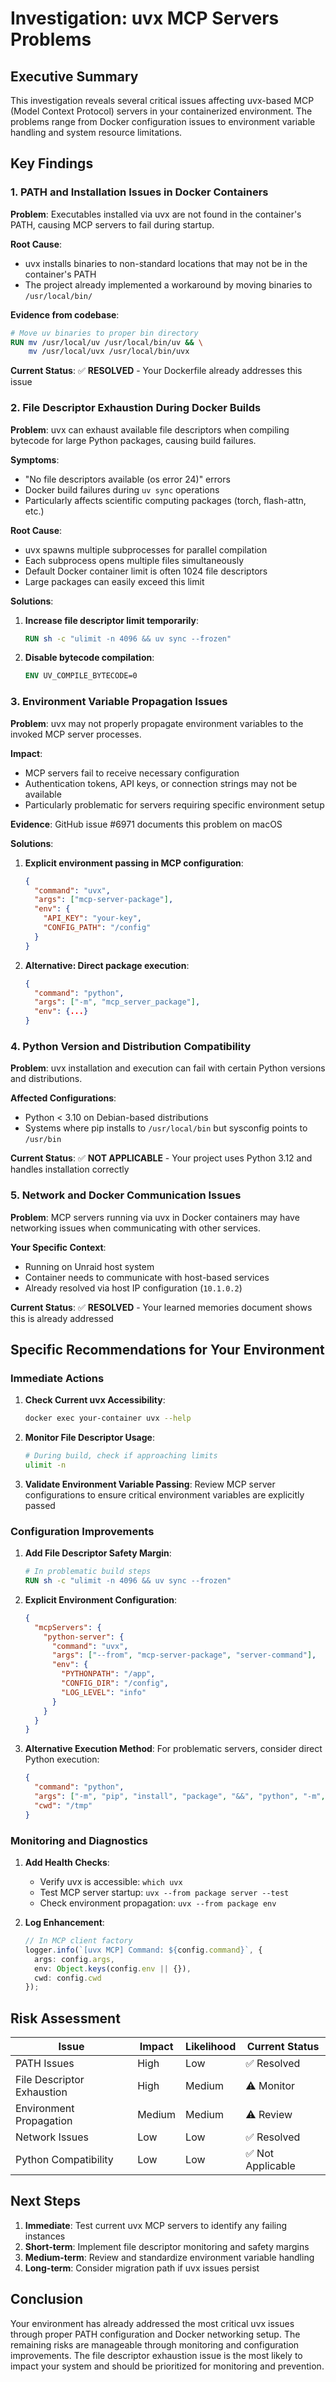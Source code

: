# Investigation: uvx MCP Servers Problems

## Executive Summary

This investigation reveals several critical issues affecting uvx-based MCP (Model Context Protocol) servers in your containerized environment. The problems range from Docker configuration issues to environment variable handling and system resource limitations.

## Key Findings

### 1. PATH and Installation Issues in Docker Containers

**Problem**: Executables installed via uvx are not found in the container's PATH, causing MCP servers to fail during startup.

**Root Cause**: 
- uvx installs binaries to non-standard locations that may not be in the container's PATH
- The project already implemented a workaround by moving binaries to `/usr/local/bin/`

**Evidence from codebase**:
```dockerfile
# Move uv binaries to proper bin directory
RUN mv /usr/local/uv /usr/local/bin/uv && \
    mv /usr/local/uvx /usr/local/bin/uvx
```

**Current Status**: ✅ **RESOLVED** - Your Dockerfile already addresses this issue

### 2. File Descriptor Exhaustion During Docker Builds

**Problem**: uvx can exhaust available file descriptors when compiling bytecode for large Python packages, causing build failures.

**Symptoms**:
- "No file descriptors available (os error 24)" errors
- Docker build failures during `uv sync` operations
- Particularly affects scientific computing packages (torch, flash-attn, etc.)

**Root Cause**: 
- uvx spawns multiple subprocesses for parallel compilation
- Each subprocess opens multiple files simultaneously
- Default Docker container limit is often 1024 file descriptors
- Large packages can easily exceed this limit

**Solutions**:
1. **Increase file descriptor limit temporarily**:
   ```dockerfile
   RUN sh -c "ulimit -n 4096 && uv sync --frozen"
   ```

2. **Disable bytecode compilation**:
   ```dockerfile
   ENV UV_COMPILE_BYTECODE=0
   ```

### 3. Environment Variable Propagation Issues

**Problem**: uvx may not properly propagate environment variables to the invoked MCP server processes.

**Impact**: 
- MCP servers fail to receive necessary configuration
- Authentication tokens, API keys, or connection strings may not be available
- Particularly problematic for servers requiring specific environment setup

**Evidence**: GitHub issue #6971 documents this problem on macOS

**Solutions**:
1. **Explicit environment passing in MCP configuration**:
   ```json
   {
     "command": "uvx",
     "args": ["mcp-server-package"],
     "env": {
       "API_KEY": "your-key",
       "CONFIG_PATH": "/config"
     }
   }
   ```

2. **Alternative: Direct package execution**:
   ```json
   {
     "command": "python",
     "args": ["-m", "mcp_server_package"],
     "env": {...}
   }
   ```

### 4. Python Version and Distribution Compatibility

**Problem**: uvx installation and execution can fail with certain Python versions and distributions.

**Affected Configurations**:
- Python < 3.10 on Debian-based distributions
- Systems where pip installs to `/usr/local/bin` but sysconfig points to `/usr/bin`

**Current Status**: ✅ **NOT APPLICABLE** - Your project uses Python 3.12 and handles installation correctly

### 5. Network and Docker Communication Issues

**Problem**: MCP servers running via uvx in Docker containers may have networking issues when communicating with other services.

**Your Specific Context**:
- Running on Unraid host system
- Container needs to communicate with host-based services
- Already resolved via host IP configuration (`10.1.0.2`)

**Current Status**: ✅ **RESOLVED** - Your learned memories document shows this is already addressed

## Specific Recommendations for Your Environment

### Immediate Actions

1. **Check Current uvx Accessibility**:
   ```bash
   docker exec your-container uvx --help
   ```

2. **Monitor File Descriptor Usage**:
   ```bash
   # During build, check if approaching limits
   ulimit -n
   ```

3. **Validate Environment Variable Passing**:
   Review MCP server configurations to ensure critical environment variables are explicitly passed

### Configuration Improvements

1. **Add File Descriptor Safety Margin**:
   ```dockerfile
   # In problematic build steps
   RUN sh -c "ulimit -n 4096 && uv sync --frozen"
   ```

2. **Explicit Environment Configuration**:
   ```json
   {
     "mcpServers": {
       "python-server": {
         "command": "uvx",
         "args": ["--from", "mcp-server-package", "server-command"],
         "env": {
           "PYTHONPATH": "/app",
           "CONFIG_DIR": "/config",
           "LOG_LEVEL": "info"
         }
       }
     }
   }
   ```

3. **Alternative Execution Method**:
   For problematic servers, consider direct Python execution:
   ```json
   {
     "command": "python",
     "args": ["-m", "pip", "install", "package", "&&", "python", "-m", "package"],
     "cwd": "/tmp"
   }
   ```

### Monitoring and Diagnostics

1. **Add Health Checks**:
   - Verify uvx is accessible: `which uvx`
   - Test MCP server startup: `uvx --from package server --test`
   - Check environment propagation: `uvx --from package env`

2. **Log Enhancement**:
   ```typescript
   // In MCP client factory
   logger.info(`[uvx MCP] Command: ${config.command}`, {
     args: config.args,
     env: Object.keys(config.env || {}),
     cwd: config.cwd
   });
   ```

## Risk Assessment

| Issue | Impact | Likelihood | Current Status |
|-------|--------|------------|----------------|
| PATH Issues | High | Low | ✅ Resolved |
| File Descriptor Exhaustion | High | Medium | ⚠️ Monitor |
| Environment Propagation | Medium | Medium | ⚠️ Review |
| Network Issues | Low | Low | ✅ Resolved |
| Python Compatibility | Low | Low | ✅ Not Applicable |

## Next Steps

1. **Immediate**: Test current uvx MCP servers to identify any failing instances
2. **Short-term**: Implement file descriptor monitoring and safety margins
3. **Medium-term**: Review and standardize environment variable handling
4. **Long-term**: Consider migration path if uvx issues persist

## Conclusion

Your environment has already addressed the most critical uvx issues through proper PATH configuration and Docker networking setup. The remaining risks are manageable through monitoring and configuration improvements. The file descriptor exhaustion issue is the most likely to impact your system and should be prioritized for monitoring and prevention.